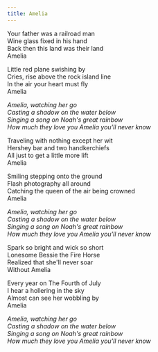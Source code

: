 ```yaml
---
title: Amelia
---
```


Your father was a railroad man  
Wine glass fixed in his hand  
Back then this land was their land  
Amelia  

Little red plane swishing by  
Cries, rise above the rock island line  
In the air your heart must fly  
Amelia  

*Amelia, watching her go*  
*Casting a shadow on the water below*  
*Singing a song on Noah's great rainbow*  
*How much they love you Amelia you'll never know*  

Traveling with nothing except her wit  
Hershey bar and two handkerchiefs   
All just to get a little more lift  
Amelia  

Smiling stepping onto the ground  
Flash photography all around  
Catching the queen of the air being crowned  
Amelia  

*Amelia, watching her go*  
*Casting a shadow on the water below*  
*Singing a song on Noah's great rainbow*  
*How much they love you Amelia you'll never know*  

Spark so bright and wick so short  
Lonesome Bessie the Fire Horse  
Realized that she'll never soar  
Without Amelia  

Every year on The Fourth of July  
I hear a hollering in the sky  
Almost can see her wobbling by  
Amelia  

*Amelia, watching her go*  
*Casting a shadow on the water below*  
*Singing a song on Noah's great rainbow*  
*How much they love you Amelia you'll never know*  
